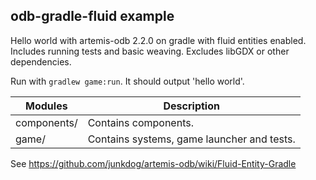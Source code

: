 ## odb-gradle-fluid example

Hello world with artemis-odb 2.2.0 on gradle with fluid entities enabled. 
Includes running tests and basic weaving. Excludes libGDX or other dependencies.

Run with `gradlew game:run`. It should output 'hello world'.

| Modules         |  Description     |
|-----------------|-----------------------| 
| components/     |    Contains components.
| game/           |    Contains systems, game launcher and tests.

See https://github.com/junkdog/artemis-odb/wiki/Fluid-Entity-Gradle 